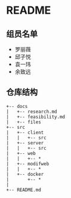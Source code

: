 # README

## 组员名单

- 罗丽薇
- 邱子悦
- 袁一玮
- 余致远

## 仓库结构

```code
+-- docs
|   +-- research.md
|   +-- feasibility.md
|   +-- files
+-- src
|   +-- client
|   |   +-- src
|   +-- server
|   |   +-- src
|   +-- web
|   |   +-- * 
|   +-- modifweb
|   |   +-- * 
|   +-- docker
|       +-- *
|
+-- README.md
```
